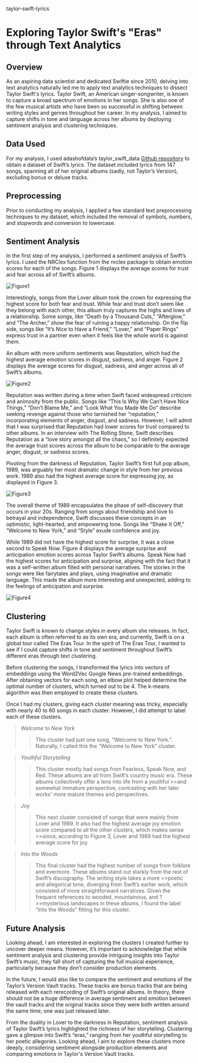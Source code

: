 taylor-swift-lyrics
# Exploring Taylor Swift's "Eras" through Text Analytics
## Overview
As an aspiring data scientist and dedicated Swiftie since 2010, delving into text analytics naturally led me to apply text analytics techniques to dissect Taylor Swift's lyrics. Taylor Swift, an American singer-songwriter, is known to capture a broad spectrum of emotions in her songs. She is also one of the few musical artists who have been so successful in shifting between writing styles and genres throughout her career. In my analysis, I aimed to capture shifts in tone and language across her albums by deploying sentiment analysis and clustering techniques.

## Data Used
For my analysis, I used adashofdata’s taylor_swift_data [Github repository](https://github.com/adashofdata/taylor_swift_data) to obtain a dataset of Swift’s lyrics. The dataset included lyrics from 147 songs, spanning all of her original albums (sadly, not Taylor’s Version), excluding bonus or deluxe tracks.

## Preprocessing
Prior to conducting my analysis, I applied a few standard text preprocessing techniques to my dataset, which included the removal of symbols, numbers, and stopwords and conversion to lowercase.

## Sentiment Analysis
In the first step of my analysis, I performed a sentiment analysis of Swift’s lyrics. I used the NRClex function from the nrclex package to obtain emotion scores for each of the songs. Figure 1 displays the average scores for trust and fear across all of Swift’s albums.

![Figure1](Figure1URL)

Interestingly, songs from the Lover album took the crown for expressing the highest score for both fear and trust. While fear and trust don’t seem like they belong with each other, this album truly captures the highs and lows of a relationship. Some songs, like “Death by a Thousand Cuts,” “Afterglow,” and “The Archer,” show the fear of ruining a happy relationship. On the flip side, songs like “It’s Nice to Have a Friend,” “Lover,” and “Paper Rings” express trust in a partner even when it feels like the whole world is against them.

An album with more uniform sentiments was Reputation, which had the highest average emotion scores in disgust, sadness, and anger. Figure 2 displays the average scores for disgust, sadness, and anger across all of Swift’s albums.

![Figure2](Figure2URL)

Reputation was written during a time when Swift faced widespread criticism and animosity from the public. Songs like “This Is Why We Can’t Have Nice Things,” “Don’t Blame Me,” and “Look What You Made Me Do” describe seeking revenge against those who tarnished her “reputation,” incorporating elements of anger, disgust, and sadness. However, I will admit that I was surprised that Reputation had lower scores for trust compared to other albums. In an interview with The Rolling Stone, Swift describes Reputation as a “love story amongst all the chaos,” so I definitely expected the average trust scores across the album to be comparable to the average anger, disgust, or sadness scores.   

Pivoting from the darkness of Reputation, Taylor Swift’s first full pop album, 1989, was arguably her most dramatic change in style from her previous work. 1989 also had the highest average score for expressing joy, as displayed in Figure 3.

![Figure3](Figure3URL)

The overall theme of 1989 encapsulates the phase of self-discovery that occurs in your 20s. Ranging from songs about friendship and love to betrayal and independence, Swift discusses these concepts in an optimistic, light-hearted, and empowering tone. Songs like “Shake It Off,” “Welcome to New York,” and “Style” exude confidence and joy.

While 1989 did not have the highest score for surprise, it was a close second to Speak Now. Figure 4 displays the average surprise and anticipation emotion scores across Taylor Swift’s albums. Speak Now had the highest scores for anticipation and surprise, aligning with the fact that it was a self-written album filled with personal narratives. The stories in the songs were like fairytales and plays, using imaginative and dramatic language. This made the album more interesting and unexpected, adding to the feelings of anticipation and surprise.

![Figure4](Figure4URL)

## Clustering
Taylor Swift is known to change styles in every album she releases. In fact, each album is often referred to as its own era, and currently, Swift is on a global tour called The Eras Tour. In the spirit of The Eras Tour, I wanted to see if I could capture shifts in tone and sentiment throughout Swift’s different eras through text clustering. 

Before clustering the songs, I transformed the lyrics into vectors of embeddings using the Word2Vec Google News pre-trained embeddings. After obtaining vectors for each song, an elbow plot helped determine the optimal number of clusters, which turned out to be 4. The k-means algorithm was then employed to create these clusters.

Once I had my clusters, giving each cluster meaning was tricky, especially with nearly 40 to 60 songs in each cluster. However, I did attempt to label each of these clusters.
>*Welcome to New York*
>>This cluster had just one song, “Welcome to New York.”. Naturally, I called this the “Welcome to New York” cluster. 

>*Youthful Storytelling*
>>This cluster mostly had songs from Fearless, Speak Now, and Red. These albums are all from Swift’s country music era. These albums collectively offer a lens into life from a youthful >>and somewhat immature perspective, contrasting with her later works' more mature themes and perspectives. 

>*Joy*
>>This next cluster consisted of songs that were mainly from Lover and 1989. It also had the highest average joy emotion score compared to all the other clusters, which makes sense >>since, according to Figure 3,  Lover and 1989 had the highest average score for joy.

>*Into the Woods*
>>This final cluster had the highest number of songs from folklore and evermore. These albums stand out starkly from the rest of Swift’s discography. The writing style takes a more >>poetic and allegorical tone, diverging from Swift’s earlier work, which consisted of more straightforward narratives. Given the frequent references to wooded, mountainous, and ?>>mysterious landscapes in these albums, I found the label “Into the Woods” fitting for this cluster.

## Future Analysis
Looking ahead, I am interested in exploring the clusters I created further to uncover deeper means. However, it’s important to acknowledge that while sentiment analysis and clustering provide intriguing insights into Taylor Swift’s music, they fall short of capturing the full musical experience, particularly because they don’t consider production elements. 

In the future, I would also like to compare the sentiment and emotions of the Taylor’s Version Vault tracks. These tracks are bonus tracks that are being released with each rerecording of Swift’s original albums. In theory, there should not be a huge difference in average sentiment and emotion between the vault tracks and the original tracks since they were both written around the same time; one was just released later.

From the duality in Lover to the darkness in Reputation, sentiment analysis of Taylor Swift’s lyrics highlighted the richness of her storytelling. Clustering gave a glimpse into Swift’s “eras,” ranging from her youthful storytelling to her poetic allegories. Looking ahead, I aim to explore these clusters more deeply, considering sentiment alongside production elements and comparing emotions in Taylor's Version Vault tracks.

